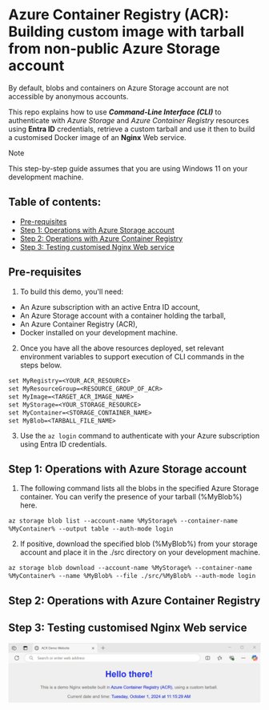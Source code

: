 # Azure Container Registry (ACR): Building custom image with tarball from non-public Azure Storage account
By default, blobs and containers on Azure Storage account are not accessible by anonymous accounts.

This repo explains how to use **_Command-Line Interface (CLI)_** to authenticate with _Azure Storage_ and _Azure Container Registry_ resources using **Entra ID** credentials, retrieve a custom tarball and use it then to build a customised Docker image of an **Nginx** Web service.

> [!NOTE]
> This step-by-step guide assumes that you are using Windows 11 on your development machine.

## Table of contents:
- [Pre-requisites](https://github.com/LazaUK/ACR-ProtectedStorage-CLI#pre-requisites)
- [Step 1: Operations with Azure Storage account](https://github.com/LazaUK/ACR-ProtectedStorage-CLI#step-1-operations-with-azure-storage-account)
- [Step 2: Operations with Azure Container Registry](https://github.com/LazaUK/ACR-ProtectedStorage-CLI#step-2-operations-with-azure-container-registry)
- [Step 3: Testing customised Nginx Web service](https://github.com/LazaUK/ACR-ProtectedStorage-CLI#step-3-testing-customised-nginx-web-service)

## Pre-requisites
1. To build this demo, you'll need:
- An Azure subscription with an active Entra ID account,
- An Azure Storage account with a container holding the tarball,
- An Azure Container Registry (ACR),
- Docker installed on your development machine.
2. Once you have all the above resources deployed, set relevant environment variables to support execution of CLI commands in the steps below.
``` shell
set MyRegistry=<YOUR_ACR_RESOURCE>
set MyResourceGroup=<RESOURCE_GROUP_OF_ACR>
set MyImage=<TARGET_ACR_IMAGE_NAME>
set MyStorage=<YOUR_STORAGE_RESOURCE>
set MyContainer=<STORAGE_CONTAINER_NAME>
set MyBlob=<TARBALL_FILE_NAME>
```
3. Use the ```az login``` command to authenticate with your Azure subscription using Entra ID credentials.

## Step 1: Operations with Azure Storage account
1. The following command lists all the blobs in the specified Azure Storage container. You can verify the presence of your tarball (%MyBlob%) here.
``` shell
az storage blob list --account-name %MyStorage% --container-name %MyContainer% --output table --auth-mode login
```
2. If positive, download the specified blob (%MyBlob%) from your storage account and place it in the ./src directory on your development machine.
``` shell
az storage blob download --account-name %MyStorage% --container-name %MyContainer% --name %MyBlob% --file ./src/%MyBlob% --auth-mode login
```

## Step 2: Operations with Azure Container Registry

## Step 3: Testing customised Nginx Web service

![Nginx_site](images/ACR_Tarball.gif)
